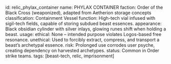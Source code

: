 id: relic_phylax_container
name: PHYLAX CONTAINER
faction: Order of the Black Cross (weaponized), adapted from Aetherion storage concepts
classification: Containment Vessel
function: High-tech vial infused with sigil-tech fields, capable of storing subdued beast essences.
appearance: Black obsidian cylinder with silver inlays, glowing runes shift when holding a beast.
usage:
  ethical: None – intended purpose violates Logos-based free resonance.
  unethical: Used to forcibly extract, compress, and transport a beast’s archetypal essence.
risk: Prolonged use corrodes user psyche, creating dependency on harvested archetypes.
status: Common in Order strike teams.
tags: [beast-tech, relic, imprisonment]